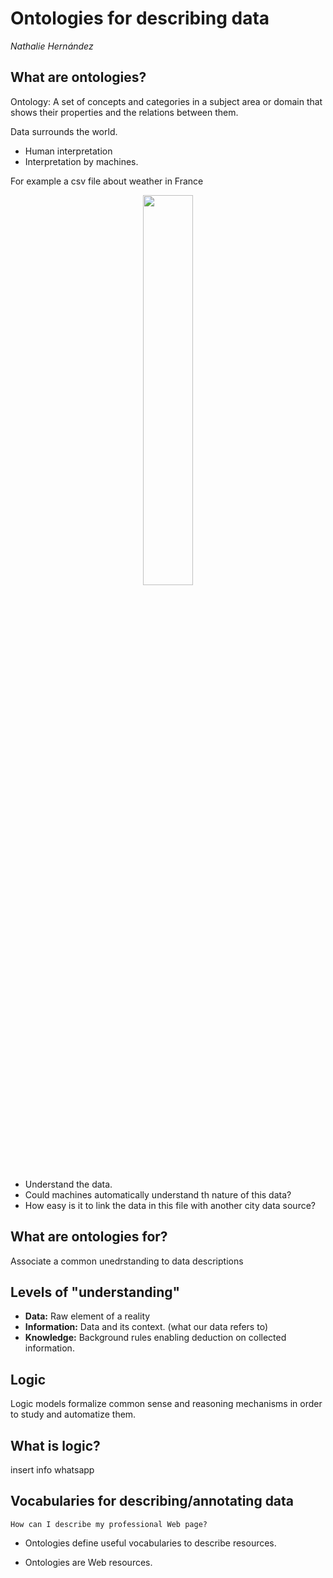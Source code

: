 # Ontologies for describing data
_Nathalie Hernández_

## **What are ontologies?**
Ontology: A set of concepts and categories in a subject area or domain that shows their properties and the relations between them.

Data surrounds the world. 

- Human interpretation
- Interpretation by machines.

For example a csv file about weather in France
<p align="center">
        <img width="40%" src="https://raw.githubusercontent.com/saracarolina12/IA_School/master/MUFRAMEX/Ontologies/imgs/weatherCSV.png"> </img>
</p>

- Understand the data.
- Could machines automatically understand th nature of this data?
- How easy is it to link the data in this file with another city data source?


## **What are ontologies for?**
Associate a common unedrstanding to data descriptions


## **Levels of "understanding"**

- __Data:__ Raw element of a reality
- __Information:__ Data and its context. (what our data refers to)
- __Knowledge:__ Background rules enabling deduction on collected information.

## **Logic**

Logic models formalize common sense and reasoning mechanisms in order to study and automatize them.

## **What is logic?**

insert info whatsapp

##  Vocabularies for describing/annotating data
    How can I describe my professional Web page?
- Ontologies define useful vocabularies to describe resources.

- Ontologies are Web resources.

